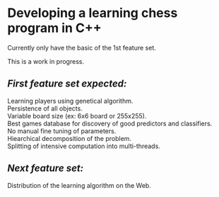 # Developing a learning chess program in C++

Currently only have the basic of the 1st feature set.

This is a work in progress.

## *First feature set expected:*  
Learning players using genetical algorithm.  
Persistence of all objects.  
Variable board size (ex: 6x6 board or 255x255).  
 Best games database for discovery of good predictors and classifiers.  
 No manual fine tuning of parameters.  
 Hiearchical decomposition of the problem.  
 Splitting of intensive computation into multi-threads.  
  
## *Next feature set:*  
 Distribution of the learning algorithm on the Web.  
  
